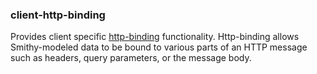 ### client-http-binding
Provides client specific [http-binding](https://smithy.io/2.0/spec/http-bindings.html#http-bindings) functionality. 
Http-binding allows Smithy-modeled data to be bound to various parts of an HTTP message such
as headers, query parameters, or the message body.
